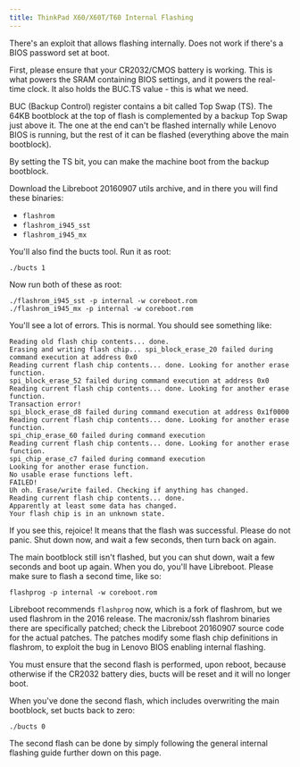 ```yaml
---
title: ThinkPad X60/X60T/T60 Internal Flashing
---
```


There's an exploit that allows flashing internally. Does not work if there's a
BIOS password set at boot.

First, please ensure that your CR2032/CMOS battery is working. This is what
powers the SRAM containing BIOS settings, and it powers the real-time clock.
It also holds the BUC.TS value - this is what we need.

BUC (Backup Control) register contains a bit called Top Swap (TS). The 64KB
bootblock at the top of flash is complemented by a backup Top Swap just above
it. The one at the end can't be flashed internally while Lenovo BIOS is running,
but the rest of it can be flashed (everything above the main bootblock).

By setting the TS bit, you can make the machine boot from the backup bootblock.

Download the Libreboot 20160907 utils archive, and in there you will find
these binaries:

* `flashrom`
* `flashrom_i945_sst`
* `flashrom_i945_mx`

You'll also find the bucts tool. Run it as root:

	./bucts 1

Now run both of these as root:
	
	./flashrom_i945_sst -p internal -w coreboot.rom
	./flashrom_i945_mx -p internal -w coreboot.rom

You'll see a lot of errors. This is normal. You should see something like:

```
Reading old flash chip contents... done.
Erasing and writing flash chip... spi_block_erase_20 failed during command execution at address 0x0
Reading current flash chip contents... done. Looking for another erase function.
spi_block_erase_52 failed during command execution at address 0x0
Reading current flash chip contents... done. Looking for another erase function.
Transaction error!
spi_block_erase_d8 failed during command execution at address 0x1f0000
Reading current flash chip contents... done. Looking for another erase function.
spi_chip_erase_60 failed during command execution
Reading current flash chip contents... done. Looking for another erase function.
spi_chip_erase_c7 failed during command execution
Looking for another erase function.
No usable erase functions left.
FAILED!
Uh oh. Erase/write failed. Checking if anything has changed.
Reading current flash chip contents... done.
Apparently at least some data has changed.
Your flash chip is in an unknown state.
```

If you see this, rejoice! It means that the flash was successful. Please do not
panic. Shut down now, and wait a few seconds, then turn back on again.

The main bootblock still isn't flashed, but you can shut down, wait a few
seconds and boot up again. When you do, you'll have Libreboot. Please make
sure to flash a second time, like so:
	
	flashprog -p internal -w coreboot.rom

Libreboot recommends `flashprog` now, which is a fork of flashrom, but we used
flashrom in the 2016 release. The macronix/ssh flashrom binaries there are
specifically patched; check the Libreboot 20160907 source code for the actual
patches. The patches modify some flash chip definitions in flashrom, to exploit
the bug in Lenovo BIOS enabling internal flashing.

You must ensure that the second flash is performed, upon reboot, because
otherwise if the CR2032 battery dies, bucts will be reset and it will no
longer boot.

When you've done the second flash, which includes overwriting the main
bootblock, set bucts back to zero:

	./bucts 0

The second flash can be done by simply following the general internal flashing
guide further down on this page.

